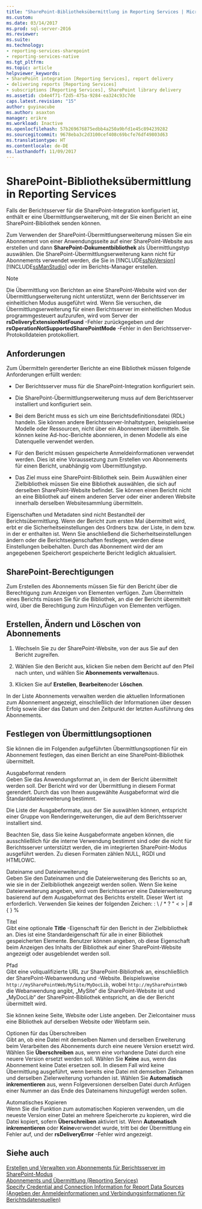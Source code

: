 ```yaml
---
title: "SharePoint-Bibliotheksübermittlung in Reporting Services | Microsoft-Dokumentation"
ms.custom: 
ms.date: 03/14/2017
ms.prod: sql-server-2016
ms.reviewer: 
ms.suite: 
ms.technology:
- reporting-services-sharepoint
- reporting-services-native
ms.tgt_pltfrm: 
ms.topic: article
helpviewer_keywords:
- SharePoint integration [Reporting Services], report delivery
- delivering reports [Reporting Services]
- subscriptions [Reporting Services], SharePoint library delivery
ms.assetid: cb4e4f71-f2d5-475a-9284-ea324c93c7de
caps.latest.revision: "15"
author: guyinacube
ms.author: asaxton
manager: erikre
ms.workload: Inactive
ms.openlocfilehash: 57b269676875edbb4a250a9bfd1e45c894239282
ms.sourcegitcommit: 9678eba3c2d3100cef408c69bcfe76df49803d63
ms.translationtype: HT
ms.contentlocale: de-DE
ms.lasthandoff: 11/09/2017
---
```

# <a name="sharepoint-library-delivery-in-reporting-services"></a>SharePoint-Bibliotheksübermittlung in Reporting Services
  Falls der Berichtsserver für die SharePoint-Integration konfiguriert ist, enthält er eine Übermittlungserweiterung, mit der Sie einen Bericht an eine SharePoint-Bibliothek senden können.  
  
 Zum Verwenden der SharePoint-Übermittlungserweiterung müssen Sie ein Abonnement von einer Anwendungsseite auf einer SharePoint-Website aus erstellen und dann **SharePoint-Dokumentbibliothek** als Übermittlungstyp auswählen. Die SharePoint-Übermittlungserweiterung kann nicht für Abonnements verwendet werden, die Sie in [!INCLUDE[ssNoVersion](../../includes/ssnoversion-md.md)] [!INCLUDE[ssManStudio](../../includes/ssmanstudio-md.md)] oder im Berichts-Manager erstellen.  
  
> [!NOTE]  
>  Die Übermittlung von Berichten an eine SharePoint-Website wird von der Übermittlungserweiterung nicht unterstützt, wenn der Berichtsserver im einheitlichen Modus ausgeführt wird. Wenn Sie versuchen, die Übermittlungserweiterung für einen Berichtsserver im einheitlichen Modus programmgesteuert aufzurufen, wird vom Server der **rsDeliveryExtensionNotFound** -Fehler zurückgegeben und der **rsOperationNotSupportedSharePointMode** -Fehler in den Berichtsserver-Protokolldateien protokolliert.  
  
## <a name="requirements"></a>Anforderungen  
 Zum Übermitteln gerenderter Berichte an eine Bibliothek müssen folgende Anforderungen erfüllt werden:  
  
-   Der Berichtsserver muss für die SharePoint-Integration konfiguriert sein.  
  
-   Die SharePoint-Übermittlungserweiterung muss auf dem Berichtsserver installiert und konfiguriert sein.  
  
-   Bei dem Bericht muss es sich um eine Berichtsdefinitionsdatei (RDL) handeln. Sie können andere Berichtsserver-Inhaltstypen, beispielsweise Modelle oder Ressourcen, nicht über ein Abonnement übermitteln. Sie können keine Ad-hoc-Berichte abonnieren, in denen Modelle als eine Datenquelle verwendet werden.  
  
-   Für den Bericht müssen gespeicherte Anmeldeinformationen verwendet werden. Dies ist eine Voraussetzung zum Erstellen von Abonnements für einen Bericht, unabhängig vom Übermittlungstyp.  
  
-   Das Ziel muss eine SharePoint-Bibliothek sein. Beim Auswählen einer Zielbibliothek müssen Sie eine Bibliothek auswählen, die sich auf derselben SharePoint-Website befindet. Sie können einen Bericht nicht an eine Bibliothek auf einem anderen Server oder einer anderen Website innerhalb derselben Websitesammlung übermitteln.  
  
 Eigenschaften und Metadaten sind nicht Bestandteil der Berichtsübermittlung. Wenn der Bericht zum ersten Mal übermittelt wird, erbt er die Sicherheitseinstellungen des Ordners bzw. der Liste, in dem bzw. in der er enthalten ist. Wenn Sie anschließend die Sicherheitseinstellungen ändern oder die Berichtseigenschaften festlegen, werden diese Einstellungen beibehalten. Durch das Abonnement wird der am angegebenen Speicherort gespeicherte Bericht lediglich aktualisiert.  
  
## <a name="sharepoint-permissions"></a>SharePoint-Berechtigungen  
 Zum Erstellen des Abonnements müssen Sie für den Bericht über die Berechtigung zum Anzeigen von Elementen verfügen. Zum Übermitteln eines Berichts müssen Sie für die Bibliothek, an die der Bericht übermittelt wird, über die Berechtigung zum Hinzufügen von Elementen verfügen.  
  
## <a name="how-to-create-modify-and-delete-subscriptions"></a>Erstellen, Ändern und Löschen von Abonnements  
  
1.  Wechseln Sie zu der SharePoint-Website, von der aus Sie auf den Bericht zugreifen.  
  
2.  Wählen Sie den Bericht aus, klicken Sie neben dem Bericht auf den Pfeil nach unten, und wählen Sie **Abonnements verwalten**aus.  
  
3.  Klicken Sie auf **Erstellen**, **Bearbeiten**oder **Löschen**.  
  
 In der Liste Abonnements verwalten werden die aktuellen Informationen zum Abonnement angezeigt, einschließlich der Informationen über dessen Erfolg sowie über das Datum und den Zeitpunkt der letzten Ausführung des Abonnements.  
  
## <a name="setting-delivery-options"></a>Festlegen von Übermittlungsoptionen  
 Sie können die im Folgenden aufgeführten Übermittlungsoptionen für ein Abonnement festlegen, das einen Bericht an eine SharePoint-Bibliothek übermittelt.  
  
 Ausgabeformat rendern  
 Geben Sie das Anwendungsformat an, in dem der Bericht übermittelt werden soll. Der Bericht wird vor der Übermittlung in diesem Format gerendert. Durch das von Ihnen ausgewählte Ausgabeformat wird die Standarddateierweiterung bestimmt.  
  
 Die Liste der Ausgabeformate, aus der Sie auswählen können, entspricht einer Gruppe von Renderingerweiterungen, die auf dem Berichtsserver installiert sind.  
  
 Beachten Sie, dass Sie keine Ausgabeformate angeben können, die ausschließlich für die interne Verwendung bestimmt sind oder die nicht für Berichtsserver unterstützt werden, die im integrierten SharePoint-Modus ausgeführt werden. Zu diesen Formaten zählen NULL, RGDI und HTMLOWC.  
  
 Dateiname und Dateierweiterung  
 Geben Sie den Dateinamen und die Dateierweiterung des Berichts so an, wie sie in der Zielbibliothek angezeigt werden sollen. Wenn Sie keine Dateierweiterung angeben, wird vom Berichtsserver eine Dateierweiterung basierend auf dem Ausgabeformat des Berichts erstellt. Dieser Wert ist erforderlich. Verwenden Sie keines der folgenden Zeichen: : \ / * ? " < > | # { } %  
  
 Titel  
 Gibt eine optionale **Title** -Eigenschaft für den Bericht in der Zielbibliothek an. Dies ist eine Standardeigenschaft für alle in einer Bibliothek gespeicherten Elemente. Benutzer können angeben, ob diese Eigenschaft beim Anzeigen des Inhalts der Bibliothek auf einer SharePoint-Website angezeigt oder ausgeblendet werden soll.  
  
 Pfad  
 Gibt eine vollqualifizierte URL zur SharePoint-Bibliothek an, einschließlich der SharePoint-Webanwendung und -Website. Beispielsweise `http://mySharePointWeb/MySite/MyDocLib`, wobei `http://mySharePointWeb` die Webanwendung angibt, „MySite“ die SharePoint-Website ist und „MyDocLib“ der SharePoint-Bibliothek entspricht, an die der Bericht übermittelt wird.  
  
 Sie können keine Seite, Website oder Liste angeben. Der Zielcontainer muss eine Bibliothek auf derselben Website oder Webfarm sein.  
  
 Optionen für das Überschreiben  
 Gibt an, ob eine Datei mit demselben Namen und derselben Erweiterung beim Verarbeiten des Abonnements durch eine neuere Version ersetzt wird. Wählen Sie **Überschreiben** aus, wenn eine vorhandene Datei durch eine neuere Version ersetzt werden soll. Wählen Sie **Keine** aus, wenn das Abonnement keine Datei ersetzen soll. In diesem Fall wird keine Übermittlung ausgeführt, wenn bereits eine Datei mit demselben Zielnamen und derselben Zielerweiterung vorhanden ist. Wählen Sie **Automatisch inkrementieren** aus, wenn Folgeversionen derselben Datei durch Anfügen einer Nummer an das Ende des Dateinamens hinzugefügt werden sollen.  
  
 Automatisches Kopieren  
 Wenn Sie die Funktion zum automatischen Kopieren verwenden, um die neueste Version einer Datei an mehrere Speicherorte zu kopieren, wird die Datei kopiert, sofern **Überschreiben** aktiviert ist. Wenn **Automatisch inkrementieren** oder **Keine**verwendet wurde, tritt bei der Übermittlung ein Fehler auf, und der **rsDeliveryError** -Fehler wird angezeigt.  
  
## <a name="see-also"></a>Siehe auch  
 [Erstellen und Verwalten von Abonnements für Berichtsserver im SharePoint-Modus](../../reporting-services/subscriptions/create-and-manage-subscriptions-for-sharepoint-mode-report-servers.md)   
 [Abonnements und Übermittlung &#40;Reporting Services&#41;](../../reporting-services/subscriptions/subscriptions-and-delivery-reporting-services.md)   
 [Specify Credential and Connection Information for Report Data Sources (Angeben der Anmeldeinformationen und Verbindungsinformationen für Berichtsdatenquellen)](../../reporting-services/report-data/specify-credential-and-connection-information-for-report-data-sources.md)  
  
  
